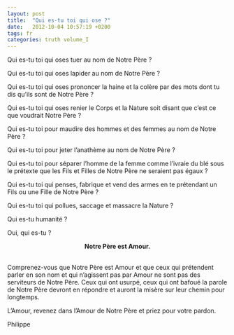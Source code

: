 ```yaml
---
layout: post
title:  "Qui es-tu toi qui ose ?"
date:   2012-10-04 10:57:19 +0200
tags: fr
categories: truth volume_I
---
```

Qui es-tu toi qui oses tuer au nom de Notre Père ?

Qui es-tu toi qui oses lapider au nom de Notre Père ?

Qui es-tu toi qui oses prononcer la haine et la colère par des mots dont tu dis qu’ils sont de Notre Père ?

Qui es-tu toi qui oses renier le Corps et la Nature soit disant que c’est ce que voudrait Notre Père ?

Qui es-tu toi pour maudire des hommes et des femmes au nom de Notre Père ?

Qui es-tu toi pour jeter l’anathème au nom de Notre Père ?

Qui es-tu toi pour séparer l’homme de la femme comme l’ivraie du blé sous le prétexte que les Fils et Filles de Notre Père ne seraient pas égaux ?

Qui es-tu toi qui penses, fabrique et vend des armes en te prétendant un Fils ou une Fille de Notre Père ?

Qui es-tu toi qui pollues, saccage et massacre la Nature ?

Qui es-tu humanité ?

Oui, qui es-tu ?

<center><strong>Notre Père est Amour.</strong></center><br>

Comprenez-vous que Notre Père est Amour et que ceux qui prétendent parler en son nom et qui n’agissent pas par Amour ne sont pas des serviteurs de Notre Père. Ceux qui ont usurpé, ceux qui ont bafoué la parole de Notre Père devront en répondre et auront la misère sur leur chemin pour longtemps.

L’Amour, revenez dans l’Amour de Notre Père et priez pour votre pardon.


Philippe



<!-- 
Ce(tte) œuvre est mise à disposition selon les termes de la Licence Creative Commons Attribution - Pas d’Utilisation Commerciale 4.0 International.
-->
